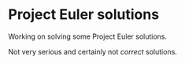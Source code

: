 # Project Euler solutions

Working on solving some Project Euler solutions.

Not very serious and certainly not _correct_ solutions.
